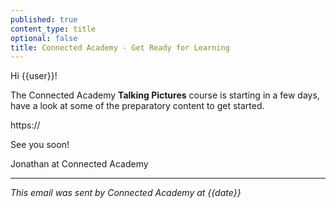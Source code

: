```yaml
---
published: true
content_type: title
optional: false
title: Connected Academy - Get Ready for Learning
---
```

Hi {{user}}!

The Connected Academy **Talking Pictures** course is starting in a few days, have a look at some of the preparatory content to get started.

https://<replacewithyourdomain>

See you soon!

Jonathan at Connected Academy

----
_This email was sent by Connected Academy at {{date}}_

